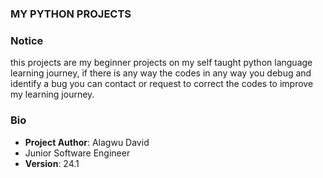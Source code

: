 ### MY PYTHON PROJECTS
### Notice
<p>this projects are my beginner projects on my self taught python language learning journey, if there is any way the codes in any way you debug and identify a bug you can contact or request to correct the codes to improve my learning journey.</p>

### Bio
+ **Project Author**: Alagwu David
+ Junior Software Engineer
+ **Version**: 24.1